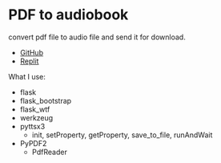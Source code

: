 # PDF to audiobook

convert pdf file to audio file and send it for download.

- [GitHub](https://github.com/nkp1111/python-projects/tree/main/10.pdf_to_audiobook)
- [Replit](https://Pdf-to-Audiobook.nkp1111.repl.co)

What I use:

- flask
- flask_bootstrap
- flask_wtf
- werkzeug
- pyttsx3
  - init, setProperty, getProperty, save_to_file, runAndWait
- PyPDF2
  - PdfReader
